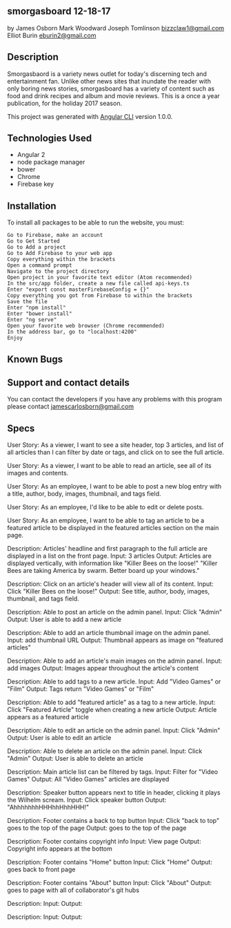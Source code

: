 ## smorgasboard 12-18-17

by
James Osborn
Mark Woodward
Joseph Tomlinson
bizzclaw1@gmail.com
Elliot Burin
eburin2@gmail.com

## Description

Smorgasbaord is a variety news outlet for today's discerning tech and entertainment fan. Unlike other news sites that inundate the reader with only boring news stories, smorgasboard has a variety of content such as food and drink recipes and album and movie reviews. This is a once a year publication, for the holiday 2017 season.

This project was generated with [Angular CLI](https://github.com/angular/angular-cli) version 1.0.0.

## Technologies Used

- Angular 2
- node package manager
- bower
- Chrome
- Firebase key

## Installation

To install all packages to be able to run the website, you must:

```
Go to Firebase, make an account  
Go to Get Started  
Go to Add a project  
Go to Add Firebase to your web app  
Copy everything within the brackets  
Open a command prompt  
Navigate to the project directory  
Open project in your favorite text editor (Atom recommended)  
In the src/app folder, create a new file called api-keys.ts  
Enter "export const masterFirebaseConfig = {}"  
Copy everything you got from Firebase to within the brackets  
Save the file  
Enter "npm install"  
Enter "bower install"  
Enter "ng serve"  
Open your favorite web browser (Chrome recommended)  
In the address bar, go to "localhost:4200"
Enjoy
```


## Known Bugs


## Support and contact details

You can contact the developers if you have any problems with this program please contact jamescarlosborn@gmail.com



## Specs

User Story: As a viewer, I want to see a site header, top 3 articles, and list of all articles than I can filter by date or tags, and click on to see the full article.

User Story: As a viewer, I want to be able to read an article, see all of its images and contents.

User Story: As an employee, I want to be able to post a new blog entry with a title, author, body, images, thumbnail, and tags field.

User Story: As an employee, I'd like to be able to edit or delete posts.

User Story: As an employee, I want to be able to tag an article to be a featured article to be displayed in the featured articles section on the main page.




Description: Articles' headline and first paragraph to the full article are displayed in a list on the front page.
Input: 3 articles
Output: Articles are displayed vertically, with information like "Killer Bees on the loose!" "Killer Bees are taking America by swarm. Better board up your windows."

Description: Click on an article's header will view all of its content.
Input: Click "Killer Bees on the loose!"
Output: See title, author, body, images, thumbnail, and tags field.

Description: Able to post an article on the admin panel.
Input: Click "Admin"
Output: User is able to add a new article

Description: Able to add an article thumbnail image on the admin panel.
Input: add thumbnail URL
Output: Thumbnail appears as image on "featured articles"

Description: Able to add an article's main images on the admin panel.
Input: add images
Output: Images appear throughout the article's content

Description: Able to add tags to a new article.
Input: Add "Video Games" or "Film"
Output: Tags return "Video Games" or "Film"

Description: Able to add "featured article" as a tag to a new article.
Input: Click "Featured Article" toggle when creating a new article
Output: Article appears as a featured article

Description: Able to edit an article on the admin panel.
Input: Click "Admin"
Output: User is able to edit an article

Description: Able to delete an article on the admin panel.
Input: Click "Admin"
Output: User is able to delete an article

Description: Main article list can be filtered by tags.
Input: Filter for "Video Games"
Output: All "Video Games" articles are displayed

Description: Speaker button appears next to title in header, clicking it plays the Wilhelm scream.
Input: Click speaker button
Output: "AhhhhhhhHHHhhHhhHHH!"

Description: Footer contains a back to top button
Input: Click "back to top" goes to the top of the page
Output: goes to the top of the page

Description: Footer contains copyright info
Input: View page
Output: Copyright info appears at the bottom

Description: Footer contains "Home" button
Input: Click "Home"
Output: goes back to front page

Description: Footer contains "About" button
Input: Click "About"
Output: goes to page with all of collaborator's git hubs

Description:
Input:
Output:

Description:
Input:
Output:
